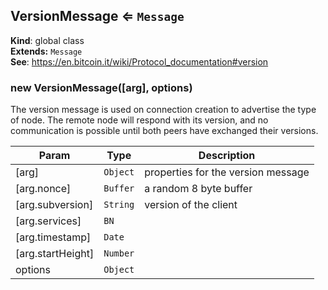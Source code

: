 <a name="VersionMessage"></a>

## VersionMessage ⇐ <code>Message</code>
**Kind**: global class  
**Extends:** <code>Message</code>  
**See**: https://en.bitcoin.it/wiki/Protocol_documentation#version  
<a name="new_VersionMessage_new"></a>

### new VersionMessage([arg], options)
The version message is used on connection creation to advertise
the type of node. The remote node will respond with its version, and no
communication is possible until both peers have exchanged their versions.


| Param | Type | Description |
| --- | --- | --- |
| [arg] | <code>Object</code> | properties for the version message |
| [arg.nonce] | <code>Buffer</code> | a random 8 byte buffer |
| [arg.subversion] | <code>String</code> | version of the client |
| [arg.services] | <code>BN</code> |  |
| [arg.timestamp] | <code>Date</code> |  |
| [arg.startHeight] | <code>Number</code> |  |
| options | <code>Object</code> |  |

